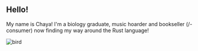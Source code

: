 ## Hello!
<p> My name is Chaya! I'm a biology graduate, music hoarder and bookseller (/-consumer) now finding my way around the Rust language! </p>

![bird](https://github.com/user-attachments/assets/0ed431e8-98e9-4718-86ed-b9cd7a06bbe0)

